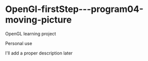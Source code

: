 # OpenGl-firstStep---program04-moving-picture
OpenGL learning project

Personal use

I'll add a proper description later
